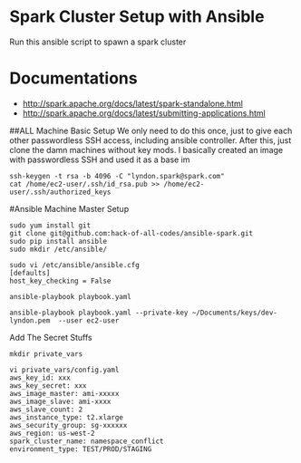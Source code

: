 # Spark Cluster Setup with Ansible
Run this ansible script to spawn a spark cluster

# Documentations
- http://spark.apache.org/docs/latest/spark-standalone.html
- http://spark.apache.org/docs/latest/submitting-applications.html

##ALL Machine Basic Setup
We only need to do this once, just to give each other passwordless SSH access, 
including ansible controller.
After this, just clone the damn machines without key mods.
I basically created an image with passwordless SSH and used it as a base
im
```
ssh-keygen -t rsa -b 4096 -C "lyndon.spark@spark.com"
cat /home/ec2-user/.ssh/id_rsa.pub >> /home/ec2-user/.ssh/authorized_keys
```

#Ansible Machine Master Setup
```
sudo yum install git
git clone git@github.com:hack-of-all-codes/ansible-spark.git
sudo pip install ansible
sudo mkdir /etc/ansible/

sudo vi /etc/ansible/ansible.cfg
[defaults]
host_key_checking = False

ansible-playbook playbook.yaml

ansible-playbook playbook.yaml --private-key ~/Documents/keys/dev-lyndon.pem  --user ec2-user
```

Add The Secret Stuffs
```
mkdir private_vars

vi private_vars/config.yaml
aws_key_id: xxx
aws_key_secret: xxx
aws_image_master: ami-xxxxx
aws_image_slave: ami-xxxx
aws_slave_count: 2
aws_instance_type: t2.xlarge
aws_security_group: sg-xxxxxx
aws_region: us-west-2
spark_cluster_name: namespace_conflict
environment_type: TEST/PROD/STAGING
```